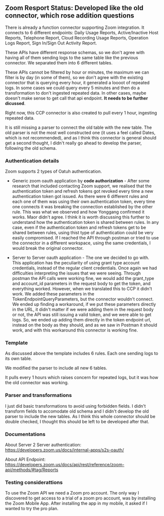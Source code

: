 <h2>Zoom Resport Status: Developed like the old connector, which rose addition questions </h2>

There is already a function connector supporting Zoom integration. 
It connects to 6 different endpoints: Daily Usage Reports, Active/Inactive Host Reports, Telephone Report, Cloud Recording Usage Reports, Operation Logs Report, Sign In/Sign Out Activity Report.

These APIs have different response schemas, so we don't agree with having all of them sending logs to the same table like the previous connector. We separated them into 6 different tables. 

These APIs cannot be filtered by hour or minutes, the maximum we can filter is by day (in some of them), so we don't agree with the existing connector that is querying every hour, it generated a loooot of repeated logs. In some cases we could query every 5 minutes and then do a transformation to don't ingested repeated data. In other cases, maybe doesn't make sense to get call that api endpoint. **It needs to be further dicussed**. 

Right now, this CCP connector is also created to pull every 1 hour, ingesting repeated data.

It is still missing a parser to connect the old table with the new table. The old parser is not the most well constructed one (it uses a feel called Dates, which is not recommended), and as I think this connector is general should get a second thought, I didn't really go ahead to develop the parser, following the old schema.

<h3>Authentication details</h3>
Zoom supports 2 types of Oatuh authentication. 

* Generic zoom oauth application by **code authorization** - After some research that included contacting Zoom support, we realised that the authentication token and refresh tokens got revoked every time a new authentication token got issued. 
As there were 6 different rules and each one of them was using their own authentication token, every time one connects it was breaking the connection established by the other rule. 
This was what we observed and how Yonggang confirmed it works. Maor didn't agree. I think it is worth discussing this further to understand how the authentication token is shared between rules.
In any case, even if the authentication token and refresh tokens get to be shared between rules, using thist type of authentication could be very easily compromised. 
If I reached the API through postman or tried to use the connector in a different workspace, using the same credentials, I would break the original connector.

* Server to Server oauth application - The one we decided to go with. This application has the peculiarity of using grant type account credentials, instead of the regular client credentials. 
Once again we had difficulties interpreting the issues that we were seeing. Through postman the API calls were working fine, we would add the grant_type and account_id parameters in the request body to get the token, 
and everything worked. However, when we translated this to CCP it didn't work. We added these parameters in the TokenEndpointQueryParameters, but the connector wouldn't connect.
We ended up finding a workaround, if we put these parameters directly in the URL,
it didn't matter if we were adding them in the request body or not, the API was still issuing a valid token, and we were able to get logs.
So, we ended up adding them directly in the token endpoint url, instead on the body as they should, and as we saw in Postman it should work, and with this workaround this connector is working fine.

<h3>Template</h3>

As discussed above the template includes 6 rules. Each one sending logs to its own table.

We modified the parser to include all new 6 tables. 

It pulls every 1 hours which raises concern for repeated logs, but it was how the old connector was working.

<h3>Parser and transformations</h3>

I just did basic transformations to avoid using forbidden fields. I didn't transform fields to accomodate old schema and I didn't develop the old parser to include the new tables. As I think this whole connector should be double checked, I thought this should be left to be developed after that.

<h3>Documentations </h3>

About Server 2 Server authentication: https://developers.zoom.us/docs/internal-apps/s2s-oauth/

About API Endpoint: https://developers.zoom.us/docs/api/rest/reference/zoom-api/methods/#tag/Reports


  
<h3>Testing considerattions</h3>

To use the Zoom API we need a Zoom pro account. The only way I discovered to get access to a trial of a zoom pro account, was by installing the Zoom Mobile App. 
After installing the app in my mobile, it asked if I wanted to try the pro plan.

